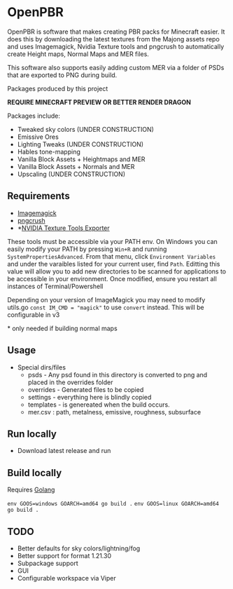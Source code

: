 # OpenPBR

OpenPBR is software that makes creating PBR packs for Minecraft easier. It does this by downloading the latest textures from the Majong assets repo and uses Imagemagick, Nvidia Texture tools and pngcrush to automatically create Height maps, Normal Maps and MER files.

This software also supports easily adding custom MER via a folder of PSDs that are exported to PNG during build.

Packages produced by this project

**REQUIRE MINECRAFT PREVIEW OR BETTER RENDER DRAGON**

Packages include:

- Tweaked sky colors (UNDER CONSTRUCTION)
- Emissive Ores
- Lighting Tweaks (UNDER CONSTRUCTION)
- Hables tone-mapping
- Vanilla Block Assets + Heightmaps and MER
- Vanilla Block Assets + Normals and MER
- Upscaling (UNDER CONSTRUCTION)

## Requirements

- [Imagemagick](https://imagemagick.org/)
- [pngcrush](https://pmt.sourceforge.io/pngcrush/)
- \*[NVIDIA Texture Tools Exporter](https://developer.nvidia.com/texture-tools-exporter)

These tools must be accessible via your PATH env. On Windows you can easily modify your PATH by pressing `Win+R` and running `SystemPropertiesAdvanced`. From that menu, click `Environment Variables` and under the varaibles listed for your current user, find `Path`. Editting this value will allow you to add new directories to be scanned for applications to be accessible in your environment. Once modified, ensure you restart all instances of Terminal/Powershell

Depending on your version of ImageMagick you may need to modify utils.go
`const IM_CMD = "magick"` to use `convert` instead. This will be configurable in v3

\* only needed if building normal maps

## Usage

- Special dirs/files
  - psds - Any psd found in this directory is converted to png and placed in the overrides folder
  - overrides - Generated files to be copied
  - settings - everything here is blindly copied
  - templates - is genereated when the build occurs.
  - mer.csv : path, metalness, emissive, roughness, subsurface

## Run locally

- Download latest release and run

## Build locally

Requires [Golang](https://go.dev/doc/install)

`env GOOS=windows GOARCH=amd64 go build .`
`env GOOS=linux GOARCH=amd64 go build .`

## TODO

- Better defaults for sky colors/lightning/fog
- Better support for format 1.21.30
- Subpackage support
- GUI
- Configurable workspace via Viper

